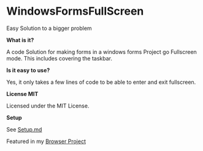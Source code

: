 # WindowsFormsFullScreen

Easy Solution to a bigger problem


**What is it?**

A code Solution for making forms in a windows forms Project go Fullscreen mode. This includes covering the taskbar. 

**Is it easy to use?**

Yes, it only takes a few lines of code  to be able to enter and exit fullscreen. 

**License MIT**

Licensed under the MIT License. 



**Setup** 

See [Setup.md](https://github.com/jdc20181/WindowsFormsFullScreen/blob/master/source/setup.md)





Featured in my [Browser Project](https://github.com/jdc20181/BeffsBrowser) 

